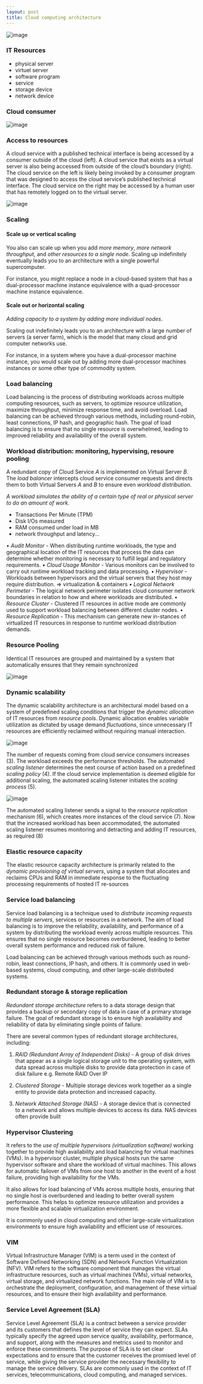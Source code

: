 ```yaml
---
layout: post
title: Cloud computing architecture
---
```


![image](https://user-images.githubusercontent.com/109908559/217190814-888b46ac-383f-4030-977e-e0dca9cc8ec1.png)

### IT Resources

- physical server
- virtuel server
- software program
- service
- storage device
- network device

### Cloud consumer

![image](https://user-images.githubusercontent.com/109908559/217191286-f7f5f9d4-ad4e-4093-999b-5eab89dd8677.png)

### Access to resources

A cloud service with a published technical interface is being accessed by a consumer outside of the cloud (left). A cloud
service that exists as a virtual server is also being accessed from outside of the cloud’s boundary (right). The cloud service
on the left is likely being invoked by a consumer program that was designed to access the cloud service’s published technical
interface. The cloud service on the right may be accessed by a human user that has remotely logged on to the virtual server.

![image](https://user-images.githubusercontent.com/109908559/217192023-11fee077-e76f-492d-a23d-239e1633c5f1.png)

### Scaling

#### Scale up or vertical scaling

You also can scale up when you add *more memory*, *more network throughput*, and
*other resources to a single node*. Scaling up indefinitely eventually leads you to an architecture with a single powerful supercomputer.

For instance, you might replace a node in a cloud-based system that has a dual-processor machine instance equivalence
with a quad-processor machine instance equivalence. 

#### Scale out or horizontal scaling

*Adding capacity to a system by adding more individual nodes*.

Scaling out indefinitely leads you to an architecture with a large number of servers (a server farm), which is the model that many
cloud and grid computer networks use.

For instance, in a system where you have a dual-processor machine instance, you would scale out by adding more dual-processor machines instances or some other type of commodity system.

### Load balancing

Load balancing is the process of distributing workloads across multiple computing resources, such as servers, to optimize resource utilization, maximize throughput, minimize response time, and avoid overload. Load balancing can be achieved through various methods, including round-robin, least connections, IP hash, and geographic hash. The goal of load balancing is to ensure that no single resource is overwhelmed, leading to improved reliability and availability of the overall system.

### Workload distribution: monitoring, hypervising, resoure pooling

A redundant copy of Cloud Service $A$ is implemented on Virtual Server $B$. The *load balancer* intercepts cloud service
consumer requests and directs them to both Virtual Servers $A$ and $B$ to ensure even *workload distribution*.

*A workload simulates the ability of a certain type of real or physical server to do an amount of work.*
- Transactions Per Minute (TPM)
- Disk I/Os measured
- RAM consumed under load in MB
- network throughput and latency...

• *Audit Monitor* - When distributing runtime workloads, the type and geographical
location of the IT resources that process the data can determine whether
monitoring is necessary to fulfill legal and regulatory requirements.
• *Cloud Usage Monitor* - Various monitors can be involved to carry out runtime
workload tracking and data processing.
• *Hypervisor* - Workloads between hypervisors and the virtual servers that they
host may require distribution. => virtualization & containers
• *Logical Network Perimeter* - The logical network perimeter isolates cloud
consumer network boundaries in relation to how and where workloads are
distributed.
• *Resource Cluster* - Clustered IT resources in active mode are commonly used to
support workload balancing between different cluster nodes.
• *Resource Replication* - This mechanism can generate new in-stances of
virtualized IT resources in response to runtime workload distribution demands.

### Resource Pooling

Identical IT resources are grouped and maintained by a system that automatically ensures that they remain synchronized

![image](https://user-images.githubusercontent.com/109908559/217198051-b92cc8a5-d260-42fb-b979-3abcadf84aed.png)

### Dynamic scalability

The dynamic scalability architecture is an architectural model based on a system of predefined scaling
conditions that trigger the *dynamic allocation* of IT resources from *resource pools*. Dynamic allocation enables variable utilization as dictated by usage demand *fluctuations*, since unnecessary IT resources are efficiently
reclaimed without requiring manual interaction.

![image](https://user-images.githubusercontent.com/109908559/217199887-f8096f1c-d036-4671-94f6-19dba668b8a8.png)

The number of requests coming from cloud service consumers increases (3). The workload exceeds the performance thresholds. The automated *scaling listener*
determines the next course of action based on a predefined *scaling policy* (4). If the cloud service implementation is deemed eligible for additional scaling, the
automated scaling listener initiates the *scaling process* (5).

![image](https://user-images.githubusercontent.com/109908559/217200118-41c2569b-b031-4387-9731-8a064f0e6f3d.png)

The automated scaling listener sends a signal to the *resource replication* mechanism (6), which creates more instances of the cloud service (7). Now that the increased workload has been accommodated, the automated scaling listener resumes monitoring and detracting and adding IT resources, as required (8)

### Elastic resource capacity

The elastic resource capacity architecture is primarily related to the
*dynamic provisioning of virtual servers*, using a system that allocates
and reclaims CPUs and RAM in immediate response to the fluctuating
processing requirements of hosted IT re-sources

### Service load balancing

Service load balancing is a technique used to *distribute incoming requests to multiple servers*, services or resources in a network. The aim of load balancing is to improve the reliability, availability, and performance of a system by distributing the workload evenly across multiple resources. This ensures that no single resource becomes overburdened, leading to better overall system performance and reduced risk of failure.

Load balancing can be achieved through various methods such as round-robin, least connections, IP hash, and others. It is commonly used in web-based systems, cloud computing, and other large-scale distributed systems.

### Redundant storage & storage replication

*Redundant storage architecture* refers to a data storage design that provides a backup or secondary copy of data in case of a primary storage failure. The goal of redundant storage is to ensure high availability and reliability of data by eliminating single points of failure.

There are several common types of redundant storage architectures, including:

1. *RAID (Redundant Array of Independent Disks)* - A group of disk drives that appear as a single logical storage unit to the operating system, with data spread across multiple disks to provide data protection in case of disk failure e.g. Remote RAID Over IP

2. *Clustered Storage* - Multiple storage devices work together as a single entity to provide data protection and increased capacity.

3. *Network Attached Storage (NAS)* - A storage device that is connected to a network and allows multiple devices to access its data. NAS devices often provide built
    
### Hypervisor Clustering

It refers to the *use of multiple hypervisors (virtualization software)* working together to provide high availability and load balancing for virtual machines (VMs). In a hypervisor cluster, multiple physical hosts run the same hypervisor software and share the workload of virtual machines. This allows for automatic failover of VMs from one host to another in the event of a host failure, providing high availability for the VMs.

It also allows for load balancing of VMs across multiple hosts, ensuring that no single host is overburdened and leading to better overall system performance. This helps to optimize resource utilization and provides a more flexible and scalable virtualization environment.

It is commonly used in cloud computing and other large-scale virtualization environments to ensure high availability and efficient use of resources.

### VIM

Virtual Infrastructure Manager (VIM) is a term used in the context of Software Defined Networking (SDN) and Network Function Virtualization (NFV). VIM refers to the software component that manages the virtual infrastructure resources, such as virtual machines (VMs), virtual networks, virtual storage, and virtualized network functions. The main role of VIM is to orchestrate the deployment, configuration, and management of these virtual resources, and to ensure their high availability and performance.

### Service Level Agreement (SLA)

Service Level Agreement (SLA) is a contract between a service provider and its customers that defines the level of service they can expect. SLAs typically specify the agreed upon service quality, availability, performance, and support, along with the measures and metrics used to monitor and enforce these commitments. The purpose of SLA is to set clear expectations and to ensure that the customer receives the promised level of service, while giving the service provider the necessary flexibility to manage the service delivery. SLAs are commonly used in the context of IT services, telecommunications, cloud computing, and managed services.
